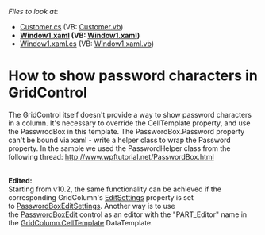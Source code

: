 <!-- default file list -->
*Files to look at*:

* [Customer.cs](./CS/WpfApplication1/Customer.cs) (VB: [Customer.vb](./VB/WpfApplication1/Customer.vb))
* **[Window1.xaml](./CS/WpfApplication1/Window1.xaml) (VB: [Window1.xaml](./VB/WpfApplication1/Window1.xaml))**
* [Window1.xaml.cs](./CS/WpfApplication1/Window1.xaml.cs) (VB: [Window1.xaml.vb](./VB/WpfApplication1/Window1.xaml.vb))
<!-- default file list end -->
# How to show password characters in GridControl


<p>The GridControl itself doesn't provide a way to show password characters in a column. It's necessary to override the CellTemplate property, and use the PasswrodBox in this template. The PasswordBox.Password property can't be bound via xaml - write a helper class to wrap the Password property. In the sample we used the PasswordHelper class from the following thread: <a href="http://www.wpftutorial.net/PasswordBox.html">http://www.wpftutorial.net/PasswordBox.html</a><br /><br /></p>
<p><strong>Edited:</strong><br />Starting from v10.2, the same functionality can be achieved if the corresponding GridColumn's <a href="https://documentation.devexpress.com/#WPF/DevExpressXpfGridColumnBase_EditSettingstopic">EditSettings</a> property is set to <a href="https://documentation.devexpress.com/#wpf/clsDevExpressXpfEditorsSettingsPasswordBoxEditSettingstopic">PasswordBoxEditSettings</a>. Another way is to use the <a href="https://documentation.devexpress.com/#wpf/clsDevExpressXpfEditorsPasswordBoxEdittopic">PasswordBoxEdit</a> control as an editor with the "PART_Editor" name in the <a href="https://documentation.devexpress.com/#WPF/DevExpressXpfGridColumnBase_CellTemplatetopic">GridColumn.CellTemplate</a> DataTemplate.</p>

<br/>


